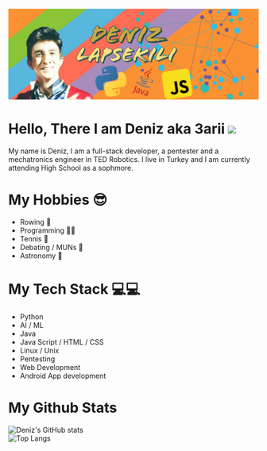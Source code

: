 
![Header](https://github.com/3arii/3arii/blob/main/header_readme.jpg)

# Hello, There I am Deniz aka 3arii <img src="https://raw.githubusercontent.com/MartinHeinz/MartinHeinz/master/wave.gif" width="30px">
My name is Deniz, I am a full-stack developer, a pentester and a mechatronics engineer in TED Robotics. I live in Turkey and I am currently attending High School as a sophmore.

# My Hobbies 😎
* Rowing 🚣  
* Programming 👨‍💻️  
* Tennis 🎾   
* Debating / MUNs 💬
* Astronomy 🔭

# My Tech Stack 💻💻  
* Python 
* AI / ML
* Java
* Java Script / HTML / CSS
* Linux / Unix
* Pentesting
* Web Development
* Android App development

# My Github Stats

![Deniz's GitHub stats](https://github-readme-stats.vercel.app/api?username=3arii&show_icons=true&theme=radical)  
![Top Langs](https://github-readme-stats.vercel.app/api/top-langs/?username=3arii&layout=compact&theme=radical)



